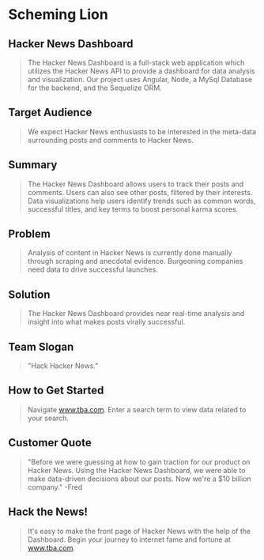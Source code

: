 # Scheming Lion #

<!-- 
> This material was originally posted [here](http://www.quora.com/What-is-Amazons-approach-to-product-development-and-product-management). It is reproduced here for posterities sake.

There is an approach called "working backwards" that is widely used at Amazon. They work backwards from the customer, rather than starting with an idea for a product and trying to bolt customers onto it. While working backwards can be applied to any specific product decision, using this approach is especially important when developing new products or features.

For new initiatives a product manager typically starts by writing an internal press release announcing the finished product. The target audience for the press release is the new/updated product's customers, which can be retail customers or internal users of a tool or technology. Internal press releases are centered around the customer problem, how current solutions (internal or external) fail, and how the new product will blow away existing solutions.

If the benefits listed don't sound very interesting or exciting to customers, then perhaps they're not (and shouldn't be built). Instead, the product manager should keep iterating on the press release until they've come up with benefits that actually sound like benefits. Iterating on a press release is a lot less expensive than iterating on the product itself (and quicker!).

If the press release is more than a page and a half, it is probably too long. Keep it simple. 3-4 sentences for most paragraphs. Cut out the fat. Don't make it into a spec. You can accompany the press release with a FAQ that answers all of the other business or execution questions so the press release can stay focused on what the customer gets. My rule of thumb is that if the press release is hard to write, then the product is probably going to suck. Keep working at it until the outline for each paragraph flows. 

Oh, and I also like to write press-releases in what I call "Oprah-speak" for mainstream consumer products. Imagine you're sitting on Oprah's couch and have just explained the product to her, and then you listen as she explains it to her audience. That's "Oprah-speak", not "Geek-speak".

Once the project moves into development, the press release can be used as a touchstone; a guiding light. The product team can ask themselves, "Are we building what is in the press release?" If they find they're spending time building things that aren't in the press release (overbuilding), they need to ask themselves why. This keeps product development focused on achieving the customer benefits and not building extraneous stuff that takes longer to build, takes resources to maintain, and doesn't provide real customer benefit (at least not enough to warrant inclusion in the press release).
 -->
 
## Hacker News Dashboard ##
  > The Hacker News Dashboard is a full-stack web application which utilizes the Hacker News API to provide a dashboard for data analysis and visualization. Our project uses Angular, Node, a MySql Database for the backend, and the Sequelize ORM.

## Target Audience ##
  > We expect Hacker News enthusiasts to be interested in the meta-data surrounding posts and comments to Hacker News.

## Summary ##
  > The Hacker News Dashboard allows users to track their posts and comments. Users can also see other posts, filtered by their interests. Data visualizations help users identify trends such as common words, successful titles, and key terms to boost personal karma scores.

## Problem ##
  > Analysis of content in Hacker News is currently done manually through scraping and anecdotal evidence. Burgeoning companies need data to drive successful launches.

## Solution ##
  > The Hacker News Dashboard provides near real-time analysis and insight into what makes posts virally successful. 

## Team Slogan ##
  > "Hack Hacker News."

## How to Get Started ##
  > Navigate www.tba.com. Enter a search term to view data related to your search.

## Customer Quote ##
  > "Before we were guessing at how to gain traction for our product on Hacker News. Using the Hacker News Dashboard, we were able to make data-driven decisions about our posts. Now we're a $10 billion company." -Fred 

## Hack the News! ##
  > It's easy to make the front page of Hacker News with the help of the Dashboard. Begin your journey
  to internet fame and fortune at www.tba.com.